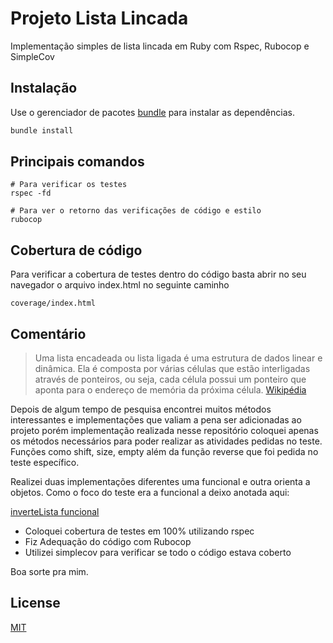 # Projeto Lista Lincada

Implementação simples de lista lincada em Ruby com Rspec, Rubocop e SimpleCov

## Instalação

Use o gerenciador de pacotes [bundle](https://bundler.io/) para instalar as dependências.

```bash
bundle install
```

## Principais comandos

```shell
# Para verificar os testes 
rspec -fd

# Para ver o retorno das verificações de código e estilo
rubocop

```
## Cobertura de código

Para verificar a cobertura de testes dentro do código basta abrir no seu navegador o arquivo index.html no seguinte caminho

`coverage/index.html`

## Comentário

> Uma lista encadeada ou lista ligada é uma estrutura de dados linear e dinâmica. Ela é composta por várias células que estão interligadas através de ponteiros, ou seja, cada célula possui um ponteiro que aponta para o endereço de memória da próxima célula. [Wikipédia](https://pt.wikipedia.org/wiki/Lista_ligada)

Depois de algum tempo de pesquisa encontrei muitos métodos interessantes e implementações que valiam a pena ser adicionadas ao projeto porém implementação realizada nesse repositório coloquei apenas os métodos necessários para poder realizar as atividades pedidas no teste. Funções como shift, size, empty além da função reverse que foi pedida no teste específico.

Realizei duas implementações diferentes uma funcional e outra orienta a objetos.
Como o foco do teste era a funcional a deixo anotada aqui:

[inverteLista funcional](https://github.com/jaderdev/linked_list/blob/master/app/linked_list_utils.rb)

- Coloquei cobertura de testes em 100% utilizando rspec
- Fiz Adequação do código com Rubocop
- Utilizei simplecov para verificar se todo o código estava coberto

Boa sorte pra mim.


## License

[MIT](https://choosealicense.com/licenses/mit/)
